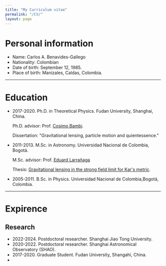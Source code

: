 ```yaml
---
title: "My Curriculum vitae"
permalink: "/CV/"
layout: page
---
```


# Personal information
- Name: Carlos A. Benavides-Gallego
- Nationality: Colombian
- Date of birth: September 12, 1985.
- Place of birth: Manizales, Caldas, Colombia.
-----------------------------------------------------------------------------
# Education
- 2017-2020. Ph.D. in Theoretical Physics. Fudan University, Shanghai, China.

  Ph.D. advisor: Prof. [Cosimo Bambi](https://cosimobambi.github.io).

  Dissertation: "Gravitational lensing, particle motion and quientessence."
  
- 2011-2013. M.Sc. in Astronomy. Universidad Nacional de Colombia, Bogotá.
  
  M.Sc. advisor: Prof. [Eduard Larrañaga](https://scholar.google.com.co/citations?user=HyknmA8AAAAJ&hl=en)
  
  Thesis: [Gravitational lensing in the strong field limit for Kar's metric](https://repositorio.unal.edu.co/handle/unal/75081).
  
- 2005-2011. B.Sc. in Physics. Universidad Nacional de Colombia,Bogotá, Colombia.
-----------------------------------------------------------------------------
# Expirence
## Research
- 2022-2024. Postdoctoral researcher. Shanghai Jiao Tong University.
- 2020-2022. Postdoctoral researcher. Shanghai Astronomical Observatory (SHAO).
- 2017-2020. Graduate Student. Fudan University, Shangahi, China.
-    


